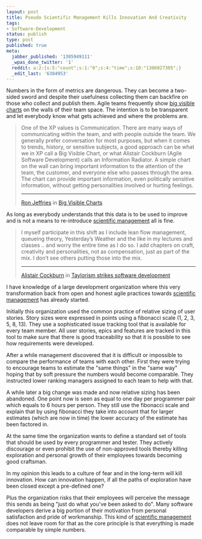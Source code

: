 ```yaml
---
layout: post
title: Pseudo Scientific Management Kills Innovation And Creativity
tags:
- Software-Development
status: publish
type: post
published: true
meta:
  jabber_published: '1305949111'
  _wpas_done_twitter: '1'
  reddit: a:2:{s:5:"count";s:1:"0";s:4:"time";s:10:"1306027305";}
  _edit_last: '6384953'
---
```

Numbers in the form of metrics are dangerous. They can become a two-sided sword and despite their usefulness collecting them can backfire on those who collect and publish them. Agile teams frequently show <a href="http://xprogramming.com/articles/bigvisiblecharts/">big visible charts</a> on the walls of their team space. The intention is to be transparent and let everybody know what gets achieved and where the problems are.

<blockquote>
	One of the XP values is Communication. There are many ways of communicating within the team, and with people outside the team. We generally prefer conversation for most purposes, but when it comes to trends, history, or sensitive subjects, a good approach can be what we in XP call a Big Visible Chart, or what Alistair Cockburn (Agile Software Development) calls an Information Radiator. A simple chart on the wall can bring important information to the attention of the team, the customer, and everyone else who passes through the area. The chart can provide important information, even politically sensitive information, without getting personalities involved or hurting feelings.
	<hr />
	<p><a href="http://xprogramming.com/">Ron Jeffries</a> in <a href="http://xprogramming.com/articles/bigvisiblecharts/">Big Visible Charts</a></p>
</blockquote>

As long as everybody understands that this data is to be used to improve and is not a means to re-introduce <a href="http://en.wikipedia.org/wiki/Scientific_management">scientific management</a> all is fine.

<blockquote>
	I myself participate in this shift as I include lean flow management, queueing theory, Yesterday’s Weather and the like in my lectures and classes .. and worry the entire time as I do so. I add chapters on craft, creativity and personalities, not as compensation, just as part of the mix. I don’t see others putting those into the mix.
	<hr />
	<p><a href="http://alistair.cockburn.us/">Alistair Cockburn</a> in <a href="http://alistair.cockburn.us/Taylorism+strikes+software+development">Taylorism strikes software development</a></p>
</blockquote>

I have knowledge of a large development organization where this very transformation back from open and honest agile practices towards <a href="http://en.wikipedia.org/wiki/Scientific_management">scientific management</a> has already started.

Initially this organization used the common practice of relative sizing of user stories. Story sizes were expressed in points using a fibonacci scale (1, 2, 3, 5, 8, 13). They use a sophisticated issue tracking tool that is available for every team member. All user stories, epics and features are tracked in this tool to make sure that there is good traceability so that it is possible to see how requirements were developed.

After a while management discovered that it is difficult or impossible to compare the performance of teams with each other. First they were trying to encourage teams to estimate the "same things" in the "same way" hoping that by soft pressure the numbers would become comparable. They instructed lower ranking managers assigned to each team to help with that.

A while later a big change was made and now relative sizing has been abandoned. One point now is seen as equal to one day per programmer pair which equals to 6 hours per person. They still use the fibonacci scale and explain that by using fibonacci they take into account that for larger estimates (which are now in time) the lower accuracy of the estimate has been factored in.

At the same time the organization wants to define a standard set of tools that should be used by every programmer and tester. They actively discourage or even prohibit the use of non-approved tools thereby killing exploration and personal growth of their employees towards becoming good craftsman.

In my opinion this leads to a culture of fear and in the long-term will kill innovation. How can innovation happen, if all the paths of exploration have been closed except a pre-defined one?

Plus the organization risks that their employees will perceive the message this sends as being "just do what you've been asked to do". Many software developers derive a big portion of their motivation from personal satisfaction and pride of workmanship. This kind of <a href="http://en.wikipedia.org/wiki/Scientific_management">scientific management</a> does not leave room for that as the core principle is that everything is made comparable by simple numbers.
